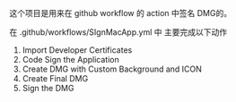 这个项目是用来在 github workflow 的 action 中签名 DMG的。

在 .github/workflows/SIgnMacApp.yml 中 主要完成以下动作

1. Import Developer Certificates
2. Code Sign the Application
3. Create DMG with Custom Background and ICON
4. Create Final DMG
5. Sign the DMG

